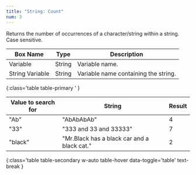 ```yaml
---
title: "String: Count"
num: 3
---
```


Returns the number of occurrences of a character/string within a string. Case sensitive.


| Box Name | Type | Description | 
|-------|--------|--------|
| Variable | String | Variable name. |
| String Variable | String | Variable name containing the string. |
{:class='table table-primary ' }

| Value to search for | String| Result| 
|-------|--------|--------
|"Ab"|"AbAbAbAb"|4
|"33" |"333 and 33 and 33333"|7
|"black"|"Mr.Black has a black car and a black cat."|2
{:class='table table-secondary w-auto table-hover data-toggle='table' text-break }







